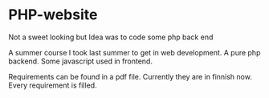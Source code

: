 # PHP-website
Not a sweet looking but Idea was to code some php back end

A summer course I took last summer to get in web development. A pure php backend. Some javascript used in frontend.

Requirements can be found in a pdf file. Currently they are in finnish now. Every requirement is filled. 

